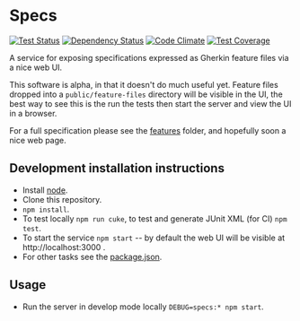 # Specs
[![Test Status](https://teamcity.sponte.uk/guestAuth/app/rest/builds/buildType:bt6/statusIcon)](https://teamcity.sponte.uk/viewType.html?buildTypeId=SpecsExpress_Ci&branch_SpecsExpress=%3Cdefault%3E&tab=buildTypeStatusDiv)
[![Dependency Status](https://david-dm.org/oss-specs/specs.svg)](https://david-dm.org/oss-specs/specs)
[![Code Climate](https://codeclimate.com/github/oss-specs/specs/badges/gpa.svg)](https://codeclimate.com/github/oss-specs/specs)
[![Test Coverage](https://codeclimate.com/github/oss-specs/specs/badges/coverage.svg)](https://codeclimate.com/github/oss-specs/specs/coverage)

A service for exposing specifications expressed as Gherkin feature files via a nice web UI.

This software is alpha, in that it doesn't do much useful yet. Feature files dropped into a `public/feature-files` directory will be visible in the UI, the best way to see this is the run the tests then start the server and view the UI in a browser.

For a full specification please see the [features](/features) folder, and hopefully soon a nice web page.

## Development installation instructions

* Install [node](https://nodejs.org/).
* Clone this repository.
* `npm install`.
* To test locally `npm run cuke`, to test and generate JUnit XML (for CI) `npm test`.
* To start the service `npm start` -- by default the web UI will be visible at http://localhost:3000 .
* For other tasks see the [package.json](/package.json).

## Usage

* Run the server in develop mode locally `DEBUG=specs:* npm start`.
